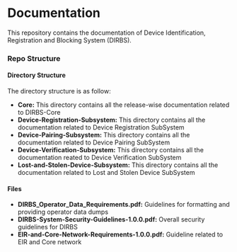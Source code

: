 # Documentation
This repository contains the documentation of Device Identification, Registration and Blocking System (DIRBS).

### Repo Structure
#### Directory Structure
The directory structure is as follow:
* **Core:** This directory contains all the release-wise documentation related to DIRBS-Core
* **Device-Registration-Subsystem:** This directory contains all the documentation related to Device Registration SubSystem
* **Device-Pairing-Subsystem:** This directory contains all the documentation related to Device Pairing SubSystem
* **Device-Verification-Subsystem:** This directory contains all the documentation reated to Device Verification SubSystem
* **Lost-and-Stolen-Device-Subsystem:** This directory contains all the documentation related to Lost and Stolen Device SubSystem

#### Files
* **DIRBS_Operator_Data_Requirements.pdf:** Guidelines for formatting and providing operator data dumps
* **DIRBS-System-Security-Guidelines-1.0.0.pdf:** Overall security guidelines for DIRBS
* **EIR-and-Core-Network-Requirements-1.0.0.pdf:** Guideline related to EIR and Core network
